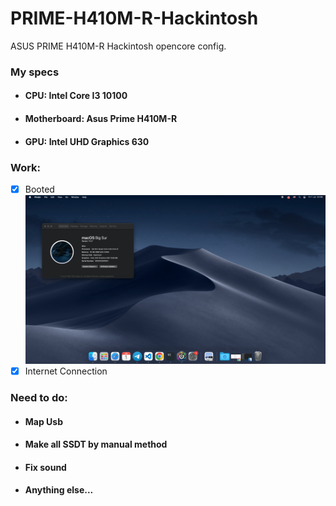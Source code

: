 # PRIME-H410M-R-Hackintosh
ASUS PRIME H410M-R Hackintosh opencore config.

### **My specs**
* #### **CPU:** Intel Core I3 10100
* #### **Motherboard:** Asus Prime H410M-R
* #### **GPU:** Intel UHD Graphics 630

### **Work:**
* [x] Booted
![Screenshot](./Readme_sources/Screenshot.png)
* [x] Internet Connection

### **Need to do:**
- ####  Map Usb
- ####  Make all SSDT by manual method
- ####  Fix sound
- #### Anything else...